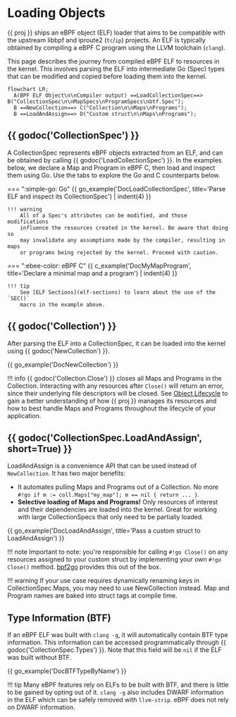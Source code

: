 # Loading Objects

{{ proj }} ships an eBPF object (ELF) loader that aims to be compatible with the
upstream libbpf and iproute2 (`tc`/`ip`) projects. An ELF is typically obtained
by compiling a eBPF C program using the LLVM toolchain (`clang`).

This page describes the journey from compiled eBPF ELF to resources in the
kernel. This involves parsing the ELF into intermediate Go (Spec) types that
can be modified and copied before loading them into the kernel.

```mermaid
flowchart LR;
  A(BPF ELF Object\n\nCompiler output) ==LoadCollectionSpec==> B("CollectionSpec\n\nMapSpecs\nProgramSpecs\nbtf.Spec");
  B ==NewCollection==> C("Collection\n\nMaps\nPrograms");
  B ==LoadAndAssign==> D("Custom struct\n\nMaps\nPrograms");
```

## {{ godoc('CollectionSpec') }}

A CollectionSpec represents eBPF objects extracted from an ELF, and can be
obtained by calling {{ godoc('LoadCollectionSpec') }}. In the examples below, we
declare a Map and Program in eBPF C, then load and inspect them using Go. Use
the tabs to explore the Go and C counterparts below.

=== ":simple-go: Go"
    {{ go_example('DocLoadCollectionSpec', title='Parse ELF and inspect its CollectionSpec') | indent(4) }}

    !!! warning
        All of a Spec's attributes can be modified, and those modifications
        influence the resources created in the kernel. Be aware that doing so
        may invalidate any assumptions made by the compiler, resulting in maps
        or programs being rejected by the kernel. Proceed with caution.

=== ":ebee-color: eBPF C"
    {{ c_example('DocMyMapProgram', title='Declare a minimal map and a program') | indent(4) }}

    !!! tip
        See [ELF Sections](elf-sections) to learn about the use of the `SEC()`
        macro in the example above.

## {{ godoc('Collection') }}

After parsing the ELF into a CollectionSpec, it can be loaded into the kernel
using {{ godoc('NewCollection') }}.

{{ go_example('DocNewCollection') }}

!!! info
    {{ godoc('Collection.Close') }} closes all Maps and Programs in the
    Collection. Interacting with any resources after `Close()` will return an
    error, since their underlying file descriptors will be closed. See [Object
    Lifecycle](object-lifecycle) to gain a better understanding of how {{ proj
    }} manages its resources and how to best handle Maps and Programs throughout
    the lifecycle of your application.

## {{ godoc('CollectionSpec.LoadAndAssign', short=True) }}

LoadAndAssign is a convenience API that can be used instead of `NewCollection`.
It has two major benefits:

- It automates pulling Maps and Programs out of a Collection. No more `#!go if m
  := coll.Maps["my_map"]; m == nil { return ... }`.
- **Selective loading of Maps and Programs!** Only resources of interest and
  their dependencies are loaded into the kernel. Great for working with large
  CollectionSpecs that only need to be partially loaded.

{{ go_example('DocLoadAndAssign', title='Pass a custom struct to LoadAndAssign') }}

!!! note
    Important to note: you're responsible for calling `#!go Close()` on any
    resources assigned to your custom struct by implementing your own `#!go
    Close()` method. [bpf2go](/bpf2go/) provides this out of the box.

!!! warning
    If your use case requires dynamically renaming keys in CollectionSpec.Maps,
    you may need to use NewCollection instead. Map and Program names are baked
    into struct tags at compile time.

## Type Information (BTF)

If an eBPF ELF was built with `clang -g`, it will automatically contain BTF type
information. This information can be accessed programmatically through {{
godoc('CollectionSpec.Types') }}. Note that this field will be `nil` if the ELF
was built without BTF.

{{ go_example('DocBTFTypeByName') }}

!!! tip
    Many eBPF features rely on ELFs to be built with BTF, and there is
    little to be gained by opting out of it. `clang -g` also includes DWARF
    information in the ELF which can be safely removed with `llvm-strip`. eBPF
    does not rely on DWARF information.
